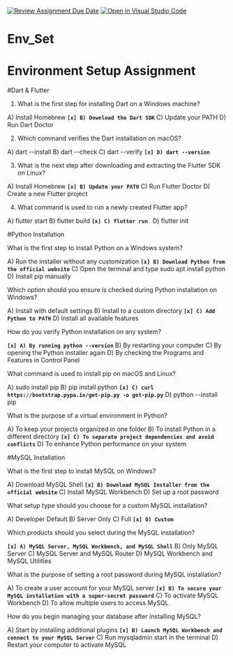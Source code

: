 [![Review Assignment Due Date](https://classroom.github.com/assets/deadline-readme-button-22041afd0340ce965d47ae6ef1cefeee28c7c493a6346c4f15d667ab976d596c.svg)](https://classroom.github.com/a/vnsr1XuU)
[![Open in Visual Studio Code](https://classroom.github.com/assets/open-in-vscode-2e0aaae1b6195c2367325f4f02e2d04e9abb55f0b24a779b69b11b9e10269abc.svg)](https://classroom.github.com/online_ide?assignment_repo_id=15700602&assignment_repo_type=AssignmentRepo)
# Env_Set

# Environment Setup Assignment

#Dart & Flutter

1. What is the first step for installing Dart on a Windows machine?

A) Install Homebrew
**`[x] B) Download the Dart SDK`**
C) Update your PATH
D) Run Dart Doctor


2. Which command verifies the Dart installation on macOS?

A) dart --install
B) dart --check
C) dart --verify
**`[x] D) dart --version`**


3. What is the next step after downloading and extracting the Flutter SDK on Linux?

A) Install Homebrew
**`[x] B) Update your PATH`**
C) Run Flutter Doctor
D) Create a new Flutter project


4. What command is used to run a newly created Flutter app?

A) flutter start
B) flutter build
**`[x] C) flutter run `**
D) flutter init


#Python Installation

What is the first step to install Python on a Windows system?

A) Run the installer without any customization
**`[x] B) Download Python from the official website`**
C) Open the terminal and type sudo apt install python
D) Install pip manually

Which option should you ensure is checked during Python installation on Windows?

A) Install with default settings
B) Install to a custom directory
**`[x] C) Add Python to PATH`**
D) Install all available features

How do you verify Python installation on any system?

**`[x] A) By running python --version`**
B) By restarting your computer
C) By opening the Python installer again
D) By checking the Programs and Features in Control Panel

What command is used to install pip on macOS and Linux?

A) sudo install pip
B) pip install python
**`[x] C) curl https://bootstrap.pypa.io/get-pip.py -o get-pip.py`**
D) python --install pip

What is the purpose of a virtual environment in Python?

A) To keep your projects organized in one folder
B) To install Python in a different directory
**`[x] C) To separate project dependencies and avoid conflicts`**
D) To enhance Python performance on your system

#MySQL Installation

What is the first step to install MySQL on Windows?

A) Download MySQL Shell
**`[x] B) Download MySQL Installer from the official website`**
C) Install MySQL Workbench
D) Set up a root password

What setup type should you choose for a custom MySQL installation?

A) Developer Default
B) Server Only
C) Full
**`[x] D) Custom`**

Which products should you select during the MySQL installation?

**`[x] A) MySQL Server, MySQL Workbench, and MySQL Shell`**
B) Only MySQL Server
C) MySQL Server and MySQL Router
D) MySQL Workbench and MySQL Utilities

What is the purpose of setting a root password during MySQL installation?

A) To create a user account for your MySQL server
**`[x] B) To secure your MySQL installation with a super-secret password`**
C) To activate MySQL Workbench
D) To allow multiple users to access MySQL

How do you begin managing your database after installing MySQL?

A) Start by installing additional plugins
**`[x] B) Launch MySQL Workbench and connect to your MySQL Server`**
C) Run mysqladmin start in the terminal
D) Restart your computer to activate MySQL
